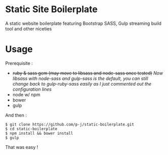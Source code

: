 Static Site Boilerplate
==================

A static website boilerplate featuring Bootstrap SASS, Gulp streaming build tool and other niceties

Usage
==================
Prerequisite :
- ~~ruby & sass gem (may move to libsass and node-sass once tested)~~ *Now libsass with node-sass and gulp-sass is the default, you can still change back to gulp-ruby-sass easily as I just commented out the configuration lines*
- node w/ npm
- bower
- gulp

And then :

```
$ git clone https://github.com/p-j/static-boilerplate.git
$ cd static-boilerplate
$ npm install && bower install
$ gulp
```

That was easy !
